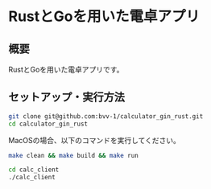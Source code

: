# RustとGoを用いた電卓アプリ

## 概要

RustとGoを用いた電卓アプリです。

## セットアップ・実行方法

```bash
git clone git@github.com:bvv-1/calculator_gin_rust.git
cd calculator_gin_rust
```

MacOSの場合、以下のコマンドを実行してください。

```bash
make clean && make build && make run
```

```bash
cd calc_client
./calc_client
```
